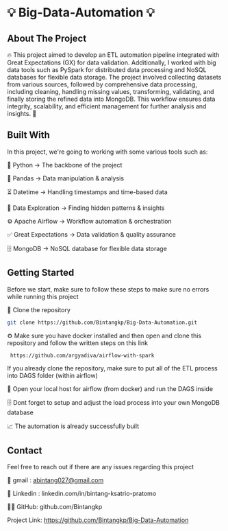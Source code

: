 # 💡 Big-Data-Automation 💡

## About The Project
🔥 This project aimed to develop an ETL automation pipeline integrated with Great Expectations (GX) for data validation. Additionally, I worked with big data tools such as PySpark for distributed data processing and NoSQL databases for flexible data storage. The project involved collecting datasets from various sources, followed by comprehensive data processing, including cleaning, handling missing values, transforming, validating, and finally storing the refined data into MongoDB. This workflow ensures data integrity, scalability, and efficient management for further analysis and insights. 🚀


## Built With
In this project, we're going to working with some various tools such as:

🐍 Python → The backbone of the project

📑 Pandas → Data manipulation & analysis

⏳ Datetime → Handling timestamps and time-based data

📡 Data Exploration → Finding hidden patterns & insights

⚙️ Apache Airflow → Workflow automation & orchestration

✅ Great Expectations → Data validation & quality assurance

🗄️ MongoDB → NoSQL database for flexible data storage


## Getting Started
Before we start, make sure to follow these steps to make sure no errors while running this project

📡 Clone the repository
   ```sh
   git clone https://github.com/Bintangkp/Big-Data-Automation.git
```
⚙️ Make sure you have docker installed and then open and clone this repository and follow the written steps on this link
  ```sh
   https://github.com/argyadiva/airflow-with-spark
```
If you already clone the repository, make sure to put all of the ETL process into DAGS folder (within airflow)

🧐 Open your local host for airflow (from docker) and run the DAGS inside

🗄️ Dont forget to setup and adjust the load process into your own MongoDB database

📈 The automation is already successfully built

## Contact

Feel free to reach out if there are any issues regarding this project

📧 gmail : abintang027@gmail.com

💼 Linkedin : linkedin.com/in/bintang-ksatrio-pratomo

👨‍💻 GitHub: github.com/Bintangkp

Project Link: https://github.com/Bintangkp/Big-Data-Automation
